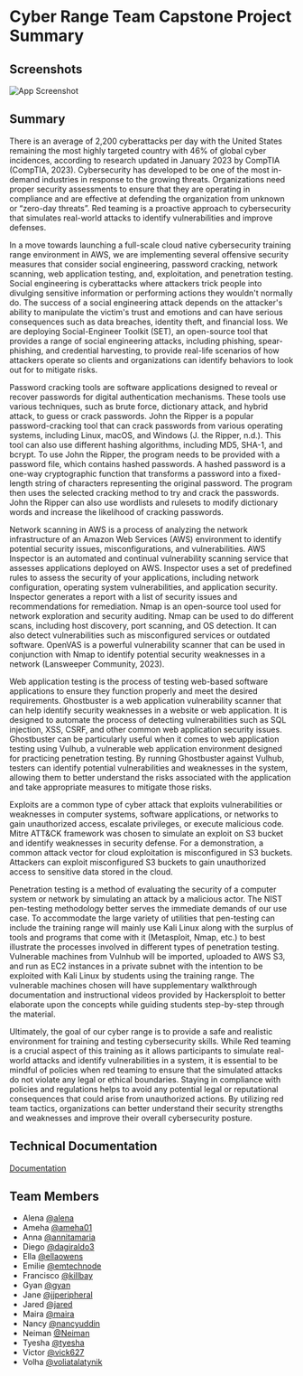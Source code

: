 
# Cyber Range Team Capstone Project Summary




## Screenshots

![App Screenshot](https://drive.google.com/uc?export=view&id=1mYjdREqJPkrotr126PjU9ByedOIkYiAS)


## Summary
There is an average of 2,200 cyberattacks per day with the United States remaining the most highly targeted country with 46% of global cyber incidences, according to research updated in January 2023 by CompTIA (CompTIA, 2023). Cybersecurity has developed to be one of the most in-demand industries in response to the growing threats. Organizations need proper security assessments to ensure that they are operating in compliance and are effective at defending the organization from unknown or “zero-day threats”. Red teaming is a proactive approach to cybersecurity that simulates real-world attacks to identify vulnerabilities and improve defenses.

In a move towards launching a full-scale cloud native cybersecurity training range environment in AWS, we are implementing several offensive security measures that consider social engineering, password cracking, network scanning, web application testing, and, exploitation, and penetration testing.
Social engineering is cyberattacks where attackers trick people into divulging sensitive information or performing actions they wouldn't normally do. The success of a social engineering attack depends on the attacker's ability to manipulate the victim's trust and emotions and can have serious consequences such as data breaches, identity theft, and financial loss. We are deploying Social-Engineer Toolkit (SET), an open-source tool that provides a range of social engineering attacks, including phishing, spear-phishing, and credential harvesting, to provide real-life scenarios of how attackers operate so clients and organizations can identify behaviors to look out for to mitigate risks.

Password cracking tools are software applications designed to reveal or recover passwords for digital authentication mechanisms. These tools use various techniques, such as brute force, dictionary attack, and hybrid attack, to guess or crack passwords. John the Ripper is a popular password-cracking tool that can crack passwords from various operating systems, including Linux, macOS, and Windows (J. the Ripper, n.d.). This tool can also use different hashing algorithms, including MD5, SHA-1, and bcrypt. To use John the Ripper, the program needs to be provided with a password file, which contains hashed passwords. A hashed password is a one-way cryptographic function that transforms a password into a fixed-length string of characters representing the original password. The program then uses the selected cracking method to try and crack the passwords. John the Ripper can also use wordlists and rulesets to modify dictionary words and increase the likelihood of cracking passwords.

Network scanning in AWS is a process of analyzing the network infrastructure of an Amazon Web Services (AWS) environment to identify potential security issues, misconfigurations, and vulnerabilities. AWS Inspector is an automated and continual vulnerability scanning service that assesses applications deployed on AWS. Inspector uses a set of predefined rules to assess the security of your applications, including network configuration, operating system vulnerabilities, and application security. Inspector generates a report with a list of security issues and recommendations for remediation. Nmap is an open-source tool used for network exploration and security auditing. Nmap can be used to do different scans, including host discovery, port scanning, and OS detection. It can also detect vulnerabilities such as misconfigured services or outdated software. OpenVAS is a powerful vulnerability scanner that can be used in conjunction with Nmap to identify potential security weaknesses in a network (Lansweeper Community, 2023).

Web application testing is the process of testing web-based software applications to ensure they function properly and meet the desired requirements. Ghostbuster is a web application vulnerability scanner that can help identify security weaknesses in a website or web application. It is designed to automate the process of detecting vulnerabilities such as SQL injection, XSS, CSRF, and other common web application security issues. Ghostbuster can be particularly useful when it comes to web application testing using Vulhub, a vulnerable web application environment designed for practicing penetration testing. By running Ghostbuster against Vulhub, testers can identify potential vulnerabilities and weaknesses in the system, allowing them to better understand the risks associated with the application and take appropriate measures to mitigate those risks. 

Exploits are a common type of cyber attack that exploits vulnerabilities or weaknesses in computer systems, software applications, or networks to gain unauthorized access, escalate privileges, or execute malicious code. Mitre ATT&CK framework was chosen to simulate an exploit on S3 bucket and identify weaknesses in security defense. For a demonstration, a common attack vector for cloud exploitation is misconfigured in S3 buckets. Attackers can exploit misconfigured S3 buckets to gain unauthorized access to sensitive data stored in the cloud.

Penetration testing is a method of evaluating the security of a computer system or network by simulating an attack by a malicious actor. The NIST pen-testing methodology better serves the immediate demands of our use case. To accommodate the large variety of utilities that pen-testing can include the training range will mainly use Kali Linux along with the surplus of tools and programs that come with it (Metasploit, Nmap, etc.) to best illustrate the processes involved in different types of penetration testing. Vulnerable machines from Vulnhub will be imported, uploaded to AWS S3, and run as EC2 instances in a private subnet with the intention to be exploited with Kali Linux by students using the training range. The vulnerable machines chosen will have supplementary walkthrough documentation and instructional videos provided by Hackersploit to better elaborate upon the concepts while guiding students step-by-step through the material. 

Ultimately, the goal of our cyber range is to provide a safe and realistic environment for training and testing cybersecurity skills. While Red teaming is a crucial aspect of this training as it allows participants to simulate real-world attacks and identify vulnerabilities in a system, it is essential to be mindful of policies when red teaming to ensure that the simulated attacks do not violate any legal or ethical boundaries. Staying in compliance with policies and regulations helps to avoid any potential legal or reputational consequences that could arise from unauthorized actions. By utilizing red team tactics, organizations can better understand their security strengths and weaknesses and improve their overall cybersecurity posture.





## Technical Documentation

[Documentation](https://linktodocumentation)


## Team Members
- Alena [@alena](https://www.github.com/octokatherine)
- Ameha [@ameha01](https://github.com/orgs/cybertrainingrange/people/ameha01)
- Anna [@annitamaria](https://github.com/orgs/cybertrainingrange/people/ANNITAMARIA)
- Diego [@dagiraldo3](https://github.com/orgs/cybertrainingrange/people/dagiraldo3)
- Ella [@ellaowens](https://github.com/orgs/cybertrainingrange/people/ellaowens)
- Emilie [@emtechnode](https://github.com/orgs/cybertrainingrange/people/emtechnode)
- Francisco [@killbay](https://github.com/orgs/cybertrainingrange/people/killbay)
- Gyan [@gyan](https://www.github.com/octokatherine)
- Jane [@jjperipheral](https://github.com/orgs/cybertrainingrange/people/jjperipheral)
- Jared [@jared](https://www.github.com/octokatherine)
- Maira [@maira](https://www.github.com/octokatherine)
- Nancy [@nancyuddin](https://github.com/orgs/cybertrainingrange/people/nancyuddin)
- Neiman [@Neiman](https://github.com/orgs/cybertrainingrange/people/bull-in-the-heather)
- Tyesha [@tyesha](https://www.github.com/octokatherine)
- Victor [@vick627](https://github.com/orgs/cybertrainingrange/people/vick627)
- Volha [@voliatalatynik](https://github.com/orgs/cybertrainingrange/people/voliatalatynik)



